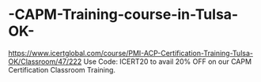# -CAPM-Training-course-in-Tulsa-OK-
https://www.icertglobal.com/course/PMI-ACP-Certification-Training-Tulsa-OK/Classroom/47/222     Use Code: ICERT20 to avail 20% OFF on our CAPM Certification Classroom Training.
